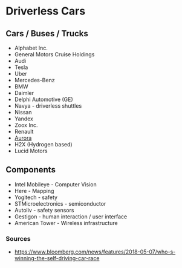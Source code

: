 # Driverless Cars

## Cars / Buses / Trucks
- Alphabet Inc.
- General Motors Cruise Holdings
- Audi
- Tesla
- Uber
- Mercedes-Benz
- BMW
- Daimler
- Delphi Automotive (GE)
- Navya - driverless shuttles
- Nissan
- Yandex
- Zoox Inc.
- Renault
- [Aurora](https://aurora.tech)
- H2X (Hydrogen based)
- Lucid Motors
 

## Components
- Intel Mobileye - Computer Vision
- Here - Mapping
- Yogitech - safety
- STMicroelectronics - semiconductor
- Autoliv - safety sensors
- Gestigon - human interaction / user interface
- American Tower - Wireless infrastructure


### Sources 
- https://www.bloomberg.com/news/features/2018-05-07/who-s-winning-the-self-driving-car-race
